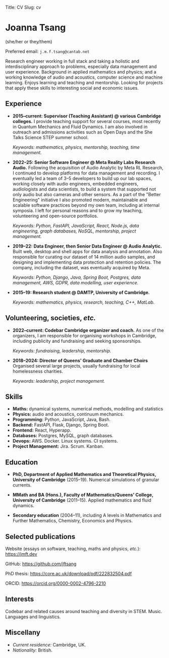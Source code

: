 Title: CV
Slug: cv

# Joanna Tsang 

(she/her or they/them)

Preferred email: `j.m.f.tsang@cantab.net`

Research engineer working in full stack and taking a holistic and interdisciplinary approach to problems, especially data management and user experience. Background in applied mathematics and physics; and a working knowledge of audio and acoustics, computer science and machine learning. Enjoys learning and teaching and mentorship. Looking for projects that apply these skills to interesting social and economic issues.

## Experience

* **2015–current: Supervisor (Teaching Assistant) @ various Cambridge colleges.** 
  I provide teaching support for several courses, most recently in Quantum Mechanics and Fluid Dynamics. I am also involved in outreach and admissions activities such as Open Days and the She Talks Science STEP summer school.

  *Keywords: mathematics, physics, mentorship, teaching, time management.*

* **2022–25: Senior Software Engineer @ Meta Reality Labs Research Audio.**
  Following the acquisition of Audio Analytic by Meta RL Research, I   continued to develop platforms for data management and recording. I   eventually led a team of 3&ndash;5 developers to build up our lab   spaces, working closely with audio engineers, embedded engineers, audiologists and data scientists, to build a system that supported not only audio but also cameras and other sensors. As a part of the "Better Engineering" initiative I also promoted modern, maintainable and scalable software practices beyond my own team, including at internal symposia. I left for personal reasons and to grow my teaching, volunteering and open-source portfolios.
  
  *Keywords: Python, FastAPI, JavaScript, React, Node.js, data engineering, graph databases, NoSQL, mentorship, project management.*

* **2019–22: Data Engineer, then Senior Data Engineer @ Audio Analytic.**
  Built web, desktop and shell apps for data analysis and annotation. Also responsible for curating our dataset of 14 million audio samples, and designing and implementing data protection and retention policies. The company, including the dataset, was eventually acquired by Meta.

  *Keywords: Python, Django, Java, Spring Boot, Postgres, data management, AWS, GDPR, data modelling, user experience.*

* **2015–19: Research student @ DAMTP, University of Cambridge.**

  *Keywords: mathematics, physics, research, teaching, C++, MatLab.*


## Volunteering, societies, *etc.*

* **2022–current: Codebar Cambridge organizer and coach.**
  As one of the organizers, I am responsible for organising workshops in Cambridge, including publicity and fundraising and seeking sponsorships.

  *Keywords: fundraising, leadership, mentorship.*

* **2018–2024: Director of Queens' Graduate and Chamber Choirs**
  Organised several large projects, usually fundraising for local homelessness charities.
  
  *Keywords: leadership, project management.*



## Skills

* **Maths:** dynamical systems, numerical methods, modelling and statistics
* **Physics:** audio and acoustics, continuum mechanics.
* **Programming:** Python, JavaScript, Java, Bash.
* **Backend:** FastAPI, Flask, Django, Spring Boot.
* **Frontend:** React, Hyperapp.
* **Databases:** Postgres, MySQL, graph databases.
* **Devops:** AWS. Docker. Linux systems. CI systems.
* **Project Management:** Jira. Scrum. Kanban.

## Education

* **PhD, Department of Applied Mathematics and Theoretical Physics, University of Cambridge** (2015–19). Numerical simulations of granular currents.
  
* **MMath and BA (Hons.), Faculty of Mathematics/Queens' College, University of Cambridge** (2011–15). Applied mathematics and fluid dynamics.
  
* **Secondary education** (2004–11), including A levels in Mathematics and Further Mathematics, Chemistry, Economics and Physics.

## Selected publications

Website (essays on software, teaching, maths and physics, *etc.*): <https://jmft.dev>

GitHub: <https://github.com/jftsang>

PhD thesis: <https://core.ac.uk/download/pdf/222832504.pdf>

ORCID: <https://orcid.org/0000-0002-4796-2210>

## Interests

Codebar and related causes around teaching and diversity in STEM. Music.
Languages and linguistics.

## Miscellany

* *Current residence:* Cambridge, UK.
* *Nationality:* British.

[levels]: https://www.levels.fyi/companies/facebook/salaries/software-engineer/levels/e5/locations/united-kingdom
